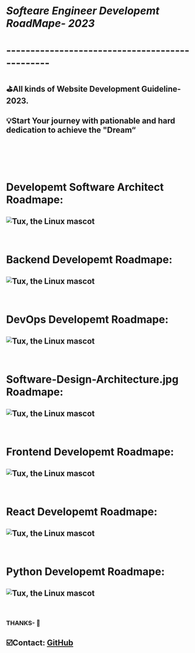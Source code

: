 # ***Softeare Engineer Developemt RoadMape- 2023***
# -----------------------------------------------
## ⛳All kinds of Website Development Guideline-2023.
## 💡Start Your journey with pationable and hard dedication to achieve the "Dream“
<br><br><br><br>


# Developemt Software Architect Roadmape: 
![Tux, the Linux mascot](software_architect.jpg)
----
<br>


# Backend Developemt Roadmape: 
![Tux, the Linux mascot](backend-1.jpg)
----
<br>

# DevOps Developemt Roadmape: 
![Tux, the Linux mascot](devops-1.jpg)
----
<br>

# Software-Design-Architecture.jpg Roadmape: 
![Tux, the Linux mascot](software-design-architecture-1.jpg)
----
<br>

# Frontend Developemt Roadmape: 
![Tux, the Linux mascot](frontend-1.jpg)
----
<br>

# React Developemt Roadmape: 
![Tux, the Linux mascot](react-1.jpg)
----
<br>

# Python Developemt Roadmape: 
![Tux, the Linux mascot](python-1.jpg)
----
<br>


### THANKS- 🐧 
## ☑️Contact: [GitHub](https://github.com/Raju-Mia)